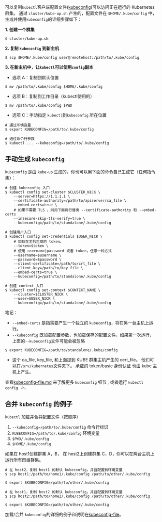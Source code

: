 ---
---

可以复制`kubectl`客户端配置文件([kubeconfig](/docs/user-guide/kubeconfig-file))可以访问正在运行的 Kubernetes 群集。
通过 `cluster/kube-up.sh` 产生的，配置文件在 `$HOME/.kube/config` 中，生成并使用`kubeconfig`的详细步骤如下：

**1. 创建一个群集**

```shell
$ cluster/kube-up.sh
```

**2. 复制 `kubeconfig` 到新主机**

```shell
$ scp $HOME/.kube/config user@remotehost:/path/to/.kube/config
```

**3. 在新主机中，让`kubectl`可以使用`config`副本**

* 选项 A：复制到默认位置

```shell
$ mv /path/to/.kube/config $HOME/.kube/config
```

* 选项 B：复制到工作目录（kubectl使用的）

```shell
$ mv /path/to/.kube/config $PWD
```

* 选项 C：手动指定 `kubectl`到`kubeconfig` 所在位置

```shell
# 通过环境变量
$ export KUBECONFIG=/path/to/.kube/config

# 通过命令行参数
$ kubectl ... --kubeconfig=/path/to/.kube/config
```

## 手动生成 `kubeconfig`

`kubeconfig` 是由 `kube-up` 生成的，你也可以用下面的命令自己生成它（任何指令集）：

```shell
# 创建 kubeconfig 入口
$ kubectl config set-cluster $CLUSTER_NICK \
    --server=https://1.1.1.1 \
    --certificate-authority=/path/to/apiserver/ca_file \
    --embed-certs=true \
    # 如果不需要 TLS ，则用下面两行替换 --certificate-authority 和 --embed-certs
    --insecure-skip-tls-verify=true \
    --kubeconfig=/path/to/standalone/.kube/config

# 创建用户入口
$ kubectl config set-credentials $USER_NICK \
    # 加载在主机生成的 token。
    --token=$token \
    # 使用 username|password 或者 token，任意一种方式
    --username=$username \
    --password=$password \
    --client-certificate=/path/to/crt_file \
    --client-key=/path/to/key_file \
    --embed-certs=true \
    --kubeconfig=/path/to/standalone/.kube/config

# 创建 context 入口
$ kubectl config set-context $CONTEXT_NAME \
    --cluster=$CLUSTER_NICK \
    --user=$USER_NICK \
    --kubeconfig=/path/to/standalone/.kube/config
```

笔记：

* `--embed-certs` 是指需要产生一个独立的 `kubeconfig`，将在另一台主机上运行。
* `--kubeconfig` 既加载配置参数，也加载保存的配置文件。如果第一次运行，上面的`--kubeconfig`文件可能会被忽略

```shell
$ export KUBECONFIG=/path/to/standalone/.kube/config
```

* 这个 ca_file, key_file, 和上面提到 KUBE 群集主机产生的 cert_file。
他们可以在`/srv/kubernetes`文件夹下。
承载的 token/basic 身份认证 也由 kube 主机上产生。

查看[kubeconfig-file.md](/docs/user-guide/kubeconfig-file) 来了解更多 `kubeconfig` 细节 ,
或者运行 `kubectl config -h`.

## 合并 `kubeconfig` 的例子

`kubectl` 加载并合并配置文件（按顺序）

1. `--kubeconfig=/path/to/.kube/config` 命令行标识
2. `KUBECONFIG=/path/to/.kube/config` 环境变量
3. `$PWD/.kube/config`
4. `$HOME/.kube/config`

如果在 host1创建群集 A，B，
在 host2上创建群集 C，D，你可以在两台主机上运行所有四组群集。

```shell
# 在 host2，复制 host1 的默认 kubeconfig，并且配置到环境变量
$ scp host1:/path/to/home1/.kube/config /path/to/other/.kube/config

$ export $KUBECONFIG=/path/to/other/.kube/config

# 在 host1，复制 host2 的默认 kubeconfig，并且配置到环境变量
$ scp host2:/path/to/home2/.kube/config /path/to/other/.kube/config

$ export $KUBECONFIG=/path/to/other/.kube/config
```

加载/合并 `kubeconfig`的详细的例子和说明在[kubeconfig-file](/docs/user-guide/kubeconfig-file)。
